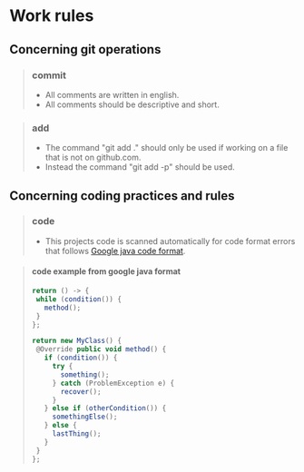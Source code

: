 Work rules
==========

Concerning git operations
-------------------------
>
> ### commit 
> 
> * All comments are written in english.
> * All comments should be descriptive and short.
		 
> ### add
> 
> * The command "git add ." should only be used if working on a file that is not on github.com.
> * Instead the command "git add -p" should be used.
		 
Concerning coding practices and rules
-------------------------------------
>
> ### code
> 
> * This projects code is scanned automatically for code format errors that follows [Google java code format](https://google.github.io/styleguide/javaguide.html).

> #### code example from google java format
> ```javascript
> return () -> {
>  while (condition()) {
>    method();
>  }
>};
>
>return new MyClass() {
>  @Override public void method() {
>    if (condition()) {
>      try {
>        something();
>      } catch (ProblemException e) {
>        recover();
>      }
>    } else if (otherCondition()) {
>      somethingElse();
>    } else {
>      lastThing();
>    }
>  }
>};
> ```



